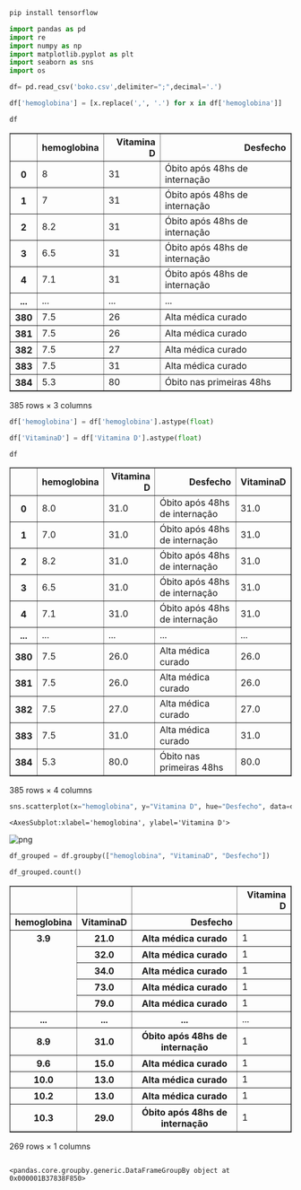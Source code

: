```python
pip install tensorflow
```


```python
import pandas as pd
import re
import numpy as np
import matplotlib.pyplot as plt
import seaborn as sns
import os
```


```python
df= pd.read_csv('boko.csv',delimiter=";",decimal='.')
```


```python
df['hemoglobina'] = [x.replace(',', '.') for x in df['hemoglobina']]
```


```python
df
```




<div>
<style scoped>
    .dataframe tbody tr th:only-of-type {
        vertical-align: middle;
    }

    .dataframe tbody tr th {
        vertical-align: top;
    }

    .dataframe thead th {
        text-align: right;
    }
</style>
<table border="1" class="dataframe">
  <thead>
    <tr style="text-align: right;">
      <th></th>
      <th>hemoglobina</th>
      <th>Vitamina D</th>
      <th>Desfecho</th>
    </tr>
  </thead>
  <tbody>
    <tr>
      <th>0</th>
      <td>8</td>
      <td>31</td>
      <td>Óbito após 48hs de internação</td>
    </tr>
    <tr>
      <th>1</th>
      <td>7</td>
      <td>31</td>
      <td>Óbito após 48hs de internação</td>
    </tr>
    <tr>
      <th>2</th>
      <td>8.2</td>
      <td>31</td>
      <td>Óbito após 48hs de internação</td>
    </tr>
    <tr>
      <th>3</th>
      <td>6.5</td>
      <td>31</td>
      <td>Óbito após 48hs de internação</td>
    </tr>
    <tr>
      <th>4</th>
      <td>7.1</td>
      <td>31</td>
      <td>Óbito após 48hs de internação</td>
    </tr>
    <tr>
      <th>...</th>
      <td>...</td>
      <td>...</td>
      <td>...</td>
    </tr>
    <tr>
      <th>380</th>
      <td>7.5</td>
      <td>26</td>
      <td>Alta médica curado</td>
    </tr>
    <tr>
      <th>381</th>
      <td>7.5</td>
      <td>26</td>
      <td>Alta médica curado</td>
    </tr>
    <tr>
      <th>382</th>
      <td>7.5</td>
      <td>27</td>
      <td>Alta médica curado</td>
    </tr>
    <tr>
      <th>383</th>
      <td>7.5</td>
      <td>31</td>
      <td>Alta médica curado</td>
    </tr>
    <tr>
      <th>384</th>
      <td>5.3</td>
      <td>80</td>
      <td>Óbito  nas primeiras 48hs</td>
    </tr>
  </tbody>
</table>
<p>385 rows × 3 columns</p>
</div>




```python
df['hemoglobina'] = df['hemoglobina'].astype(float)
```


```python
df['VitaminaD'] = df['Vitamina D'].astype(float)
```


```python
df
```




<div>
<style scoped>
    .dataframe tbody tr th:only-of-type {
        vertical-align: middle;
    }

    .dataframe tbody tr th {
        vertical-align: top;
    }

    .dataframe thead th {
        text-align: right;
    }
</style>
<table border="1" class="dataframe">
  <thead>
    <tr style="text-align: right;">
      <th></th>
      <th>hemoglobina</th>
      <th>Vitamina D</th>
      <th>Desfecho</th>
      <th>VitaminaD</th>
    </tr>
  </thead>
  <tbody>
    <tr>
      <th>0</th>
      <td>8.0</td>
      <td>31.0</td>
      <td>Óbito após 48hs de internação</td>
      <td>31.0</td>
    </tr>
    <tr>
      <th>1</th>
      <td>7.0</td>
      <td>31.0</td>
      <td>Óbito após 48hs de internação</td>
      <td>31.0</td>
    </tr>
    <tr>
      <th>2</th>
      <td>8.2</td>
      <td>31.0</td>
      <td>Óbito após 48hs de internação</td>
      <td>31.0</td>
    </tr>
    <tr>
      <th>3</th>
      <td>6.5</td>
      <td>31.0</td>
      <td>Óbito após 48hs de internação</td>
      <td>31.0</td>
    </tr>
    <tr>
      <th>4</th>
      <td>7.1</td>
      <td>31.0</td>
      <td>Óbito após 48hs de internação</td>
      <td>31.0</td>
    </tr>
    <tr>
      <th>...</th>
      <td>...</td>
      <td>...</td>
      <td>...</td>
      <td>...</td>
    </tr>
    <tr>
      <th>380</th>
      <td>7.5</td>
      <td>26.0</td>
      <td>Alta médica curado</td>
      <td>26.0</td>
    </tr>
    <tr>
      <th>381</th>
      <td>7.5</td>
      <td>26.0</td>
      <td>Alta médica curado</td>
      <td>26.0</td>
    </tr>
    <tr>
      <th>382</th>
      <td>7.5</td>
      <td>27.0</td>
      <td>Alta médica curado</td>
      <td>27.0</td>
    </tr>
    <tr>
      <th>383</th>
      <td>7.5</td>
      <td>31.0</td>
      <td>Alta médica curado</td>
      <td>31.0</td>
    </tr>
    <tr>
      <th>384</th>
      <td>5.3</td>
      <td>80.0</td>
      <td>Óbito  nas primeiras 48hs</td>
      <td>80.0</td>
    </tr>
  </tbody>
</table>
<p>385 rows × 4 columns</p>
</div>




```python
sns.scatterplot(x="hemoglobina", y="Vitamina D", hue="Desfecho", data=df)
```




    <AxesSubplot:xlabel='hemoglobina', ylabel='Vitamina D'>




    
![png](output_8_1.png)
    



```python
df_grouped = df.groupby(["hemoglobina", "VitaminaD", "Desfecho"])

df_grouped.count()
```




<div>
<style scoped>
    .dataframe tbody tr th:only-of-type {
        vertical-align: middle;
    }

    .dataframe tbody tr th {
        vertical-align: top;
    }

    .dataframe thead th {
        text-align: right;
    }
</style>
<table border="1" class="dataframe">
  <thead>
    <tr style="text-align: right;">
      <th></th>
      <th></th>
      <th></th>
      <th>Vitamina D</th>
    </tr>
    <tr>
      <th>hemoglobina</th>
      <th>VitaminaD</th>
      <th>Desfecho</th>
      <th></th>
    </tr>
  </thead>
  <tbody>
    <tr>
      <th rowspan="5" valign="top">3.9</th>
      <th>21.0</th>
      <th>Alta médica curado</th>
      <td>1</td>
    </tr>
    <tr>
      <th>32.0</th>
      <th>Alta médica curado</th>
      <td>1</td>
    </tr>
    <tr>
      <th>34.0</th>
      <th>Alta médica curado</th>
      <td>1</td>
    </tr>
    <tr>
      <th>73.0</th>
      <th>Alta médica curado</th>
      <td>1</td>
    </tr>
    <tr>
      <th>79.0</th>
      <th>Alta médica curado</th>
      <td>1</td>
    </tr>
    <tr>
      <th>...</th>
      <th>...</th>
      <th>...</th>
      <td>...</td>
    </tr>
    <tr>
      <th>8.9</th>
      <th>31.0</th>
      <th>Óbito após 48hs de internação</th>
      <td>1</td>
    </tr>
    <tr>
      <th>9.6</th>
      <th>15.0</th>
      <th>Alta médica curado</th>
      <td>1</td>
    </tr>
    <tr>
      <th>10.0</th>
      <th>13.0</th>
      <th>Alta médica curado</th>
      <td>1</td>
    </tr>
    <tr>
      <th>10.2</th>
      <th>13.0</th>
      <th>Alta médica curado</th>
      <td>1</td>
    </tr>
    <tr>
      <th>10.3</th>
      <th>29.0</th>
      <th>Óbito após 48hs de internação</th>
      <td>1</td>
    </tr>
  </tbody>
</table>
<p>269 rows × 1 columns</p>
</div>




```python

```

    <pandas.core.groupby.generic.DataFrameGroupBy object at 0x000001B37838F850>
    


```python

```

